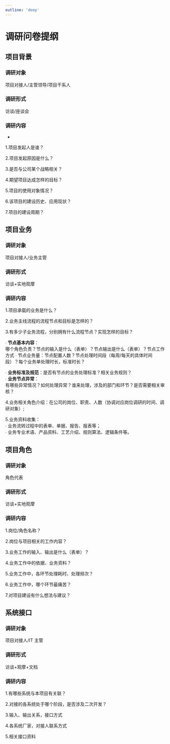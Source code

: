 ```yaml
---
outline: 'deep'
---
```


# 调研问卷提纲

## 项目背景

### 调研对象

项目对接人/主管领导/项目干系人

### 调研形式

访谈/座谈会

### 调研内容

-

<ElCard shadow="hover">

1.项目发起人是谁？

2.项目发起原因是什么？

3.是否与公司某个战略相关？

4.期望项目达成怎样的目标？

5.项目的使用对象情况？

6.该项目的建设历史、应用现状？

7.项目的建设周期？

</ElCard>

## 项目业务

### 调研对象

项目对接人/业务主管

### 调研形式

访谈+实地观摩

### 调研内容

<ElCard shadow="hover">

1.项目承载的业务是什么？

2.业务主线流程的流程节点和目标是怎样的？

3.有多少子业务流程，分别拥有什么流程节点？实现怎样的目标？

∙ **节点基本内容**：  
哪个角色负责？节点的输入是什么（表单）？节点输出是什么（表单）？节点工作方式
∙ 节点业务量：节点配置人数？节点处理时间段（每周/每天的具体时间段）？每个业务单处理时长，标准时长？

∙ **业务标准及规范**：是否有节点的业务处理标准？相关业务规则？  
∙ **业务节点异常**：  
有哪些异常情况？如何处理异常？谁来处理，涉及的部门和环节？是否需要相关审核？

4.业务相关角色介绍：在公司的岗位、职责、人数（协调对应岗位调研的时间、调研对象）;

5.业务资料收集：  
∙ 业务流转过程中的表单、单据、报告、报表等；  
∙ 业务专业术语、产品资料、工艺介绍、规则算法、逻辑条件等。

</ElCard>

## 项目角色

### 调研对象

角色代表

### 调研形式

访谈+实地观摩

### 调研内容

<ElCard shadow="hover">

1.岗位/角色名称？

2.岗位与项目相关的工作内容？

3.业务工作的输入、输出是什么（表单）？

4.业务工作中的依据、业务资料？

5.业务工作中，各环节处理耗时、处理频次？

6.业务工作中，哪个环节最痛苦？

7.对项目建设有什么想法与建议？

</ElCard>

## 系统接口

### 调研对象

项目对接人/IT 主管

### 调研形式

访谈+观摩+文档

### 调研内容

<ElCard shadow="hover">

1.有哪些系统与本项目有关联？

2.对接的各系统处于哪个阶段，是否涉及二次开发？

3.输入、输出关系，接口方式

4.各系统厂家，对接人联系方式

5.相关接口资料

</ElCard>

